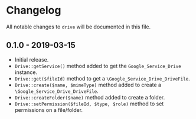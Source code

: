 # Changelog

All notable changes to `drive` will be documented in this file.

## 0.1.0 - 2019-03-15

- Initial release.
- `Drive::getService()` method added to get the `Google_Service_Drive` instance.
- `Drive::get($fileId)` method to get a `\Google_Service_Drive_DriveFile`.
- `Drive::create($name, $mimeType)` method added to create a `\Google_Service_Drive_DriveFile`.
- `Drive::createFolder($name)` method added to create a folder.
- `Drive::setPermission($fileId, $type, $role)` method to set permissions on a file/folder.
